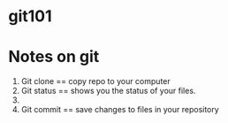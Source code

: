 # git101

# Notes on git
1. Git clone == copy repo to your computer
2. Git status == shows you the status of your files.
3. 
4. Git commit == save changes to files in your repository